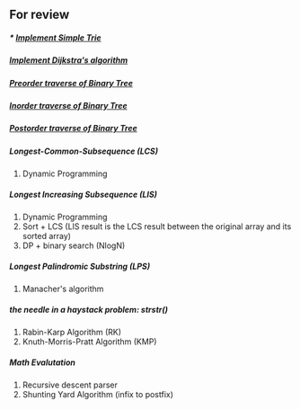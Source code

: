 For review
---

##### * [Implement Simple Trie](Trie.h)

##### [Implement Dijkstra's algorithm](dijkstra.cpp)

##### [Preorder traverse of Binary Tree](preOrder.cpp)

##### [Inorder traverse of Binary Tree](inOrder.cpp)

##### [Postorder traverse of Binary Tree](postOrder.cpp)

##### Longest-Common-Subsequence (LCS)

1. Dynamic Programming

##### Longest Increasing Subsequence (LIS)

1. Dynamic Programming
2. Sort + LCS (LIS result is the LCS result between the original array and its sorted array)
3. DP + binary search (NlogN)

##### Longest Palindromic Substring (LPS)
1. Manacher's algorithm

##### the needle in a haystack problem: strstr()
1. Rabin-Karp Algorithm (RK)
2. Knuth-Morris-Pratt Algorithm (KMP)

##### Math Evalutation
1. Recursive descent parser
2. Shunting Yard Algorithm (infix to postfix)

